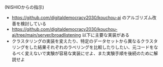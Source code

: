 (NISHIOからの指示)
- https://github.com/digitaldemocracy2030/kouchou-ai のアルゴリズム改善を検討している
- https://github.com/digitaldemocracy2030/kouchou-ai/tree/main/server/broadlistening 以下に主要な実装がある
- クラスタリングの実装を変えたり、特定のデータセットから異なるクラスタリングをした結果それぞれのラベリングを比較したりしたい、元コードをなるべく変えないで実験が容易な実装にせよ、また実験手順を後続のために解説せよ
